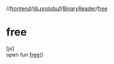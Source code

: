 //[frontend](../../../index.md)/[lib.protobuf](../index.md)/[BinaryReader](index.md)/[free](free.md)

# free

[js]\
open fun [free](free.md)()
